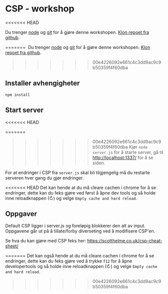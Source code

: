 # CSP - workshop
<<<<<<< HEAD

Du trenger [node](https://nodejs.org/) og [git](https://git-scm.com/downloads) for å gjøre denne workshopen. [Klon repoet fra github](https://help.github.com/en/github/creating-cloning-and-archiving-repositories/cloning-a-repository).

=======
​
Du trenger [node](https://nodejs.org/) og [git](https://git-scm.com/downloads) for å gjøre denne workshopen. [Klon repoet fra github](https://help.github.com/en/github/creating-cloning-and-archiving-repositories/cloning-a-repository).
​
>>>>>>> 00e4226092e661c4c3dd9ac9c9b50359f4f60dba
## Installer avhengigheter

`npm install`

## Start server
<<<<<<< HEAD

=======
​
>>>>>>> 00e4226092e661c4c3dd9ac9c9b50359f4f60dba
Kjør `node server.js` for å starte server, gå til [http://localhost:1337/](http://localhost:1337/) for å se siden.

For at endringer i CSP fra `server.js` skal bli tilgjengelig må du restarte serveren hver gang du gjør endringer. 

<<<<<<< HEAD
Det kan hende at du må cleare cachen i chrome for å se endringer, dette kan du feks gjøre ved først å åpne dev tools og så holde inne reloadknappen (&#8635;) og velge `Empty cache and hard reload`.


## Oppgaver
Default CSP ligger i server.js og foreløpig blokkerer den alt av input. 
Oppgavene går ut på å tillate/forby diverseting ved å modifisere CSP'en. 

Se hva du kan gjøre med CSP feks her:
https://scotthelme.co.uk/csp-cheat-sheet/

=======
Det kan også hende at du må cleare cachen i chrome for å se endringer, dette kan du feks gjøre ved å trykke `f12` for å åpne developertools og så holde inne reloadknappen (&#8635;) og velge `Empty cache and hard reload`.
>>>>>>> 00e4226092e661c4c3dd9ac9c9b50359f4f60dba
